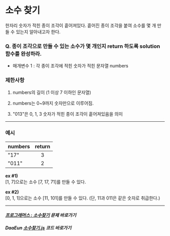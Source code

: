 # 소수 찾기

한자리 숫자가 적힌 종이 조각이 흩어져있다. 흩어진 종이 조각을 붙여 소수를 몇 개 만들 수 있는지 알아내고자 한다.

### Q. 종이 조각으로 만들 수 있는 소수가 몇 개인지 return 하도록 solution 함수를 완성하라.

- 매개변수 1 : 각 종이 조각에 적힌 숫자가 적힌 문자열 numbers

### 제한사항
1. numbers의 길이 (1 이상 7 이하인 문자열)

2. numbers는 0~9까지 숫자만으로 이루어짐.

3. "013"은 0, 1, 3 숫자가 적힌 종이 조각이 흩어져있음을 의미

*** 

### 예시

|numbers|return|
|:---|:---:|
|"17"|3|
|"011"|2|

**ex #1)**    
[1, 7]으로는 소수 [7, 17, 71]를 만들 수 있다.

**ex #2)**   
[0, 1, 1]으로는 소수 [11, 101]를 만들 수 있다.
(단, 11과 011은 같은 숫자로 취급한다.)

***

#### _[프로그래머스 : 소수찾기](https://programmers.co.kr/learn/courses/30/lessons/42839) 문제 바로가기_

#### _DaaEun [소수찾기.js]() 코드 바로가기_